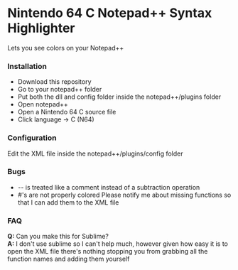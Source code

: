 # Nintendo 64 C Notepad++ Syntax Highlighter
Lets you see colors on your Notepad++

### Installation
* Download this repository
* Go to your notepad++ folder
* Put both the dll and config folder inside the notepad++/plugins folder
* Open notepad++
* Open a Nintendo 64 C source file
* Click language -> C (N64)

### Configuration
Edit the XML file inside the notepad++/plugins/config folder

### Bugs
* -- is treated like a comment instead of a subtraction operation
* #'s are not properly colored
Please notify me about missing functions so that I can add them to the XML file

### FAQ
**Q:** Can you make this for Sublime?<br/>
**A:** I don't use sublime so I can't help much, however given how easy it is to open the XML file there's nothing stopping you from grabbing all the function names and adding them yourself<br/><br/>
